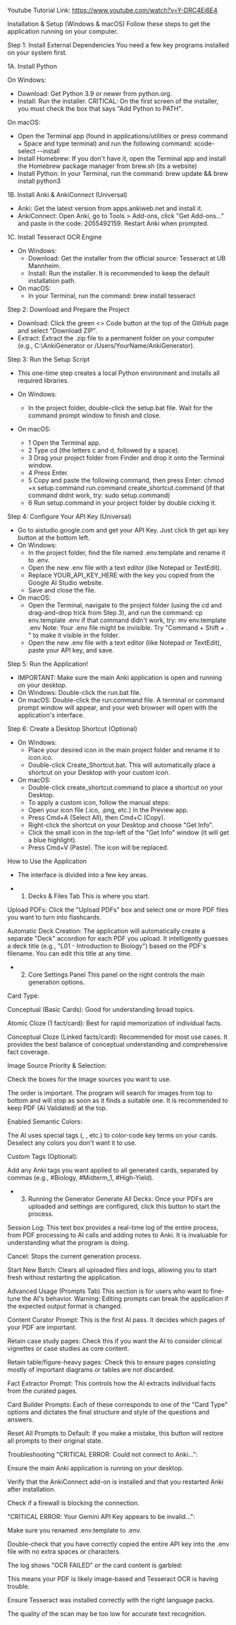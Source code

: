 Youtube Tutorial Link: 
https://www.youtube.com/watch?v=Y-DRC4Ei6E4

Installation & Setup (Windows & macOS)
Follow these steps to get the application running on your computer.

Step 1: Install External Dependencies
You need a few key programs installed on your system first.

1A. Install Python

On Windows:
- Download: Get Python 3.9 or newer from python.org. 
- Install: Run the installer. CRITICAL: On the first screen of the installer, you must check the box that says "Add Python to PATH".

On macOS:
- Open the Terminal app (found in applications/utilities or press command + Space and type terminal) and run the following command:  xcode-select --install
- Install Homebrew: If you don't have it, open the Terminal app and install the Homebrew package manager from brew.sh (its a website)
- Install Python: In your Terminal, run the command:   brew update && brew install python3

1B. Install Anki & AnkiConnect (Universal)
- Anki: Get the latest version from apps.ankiweb.net and install it.
- AnkiConnect: Open Anki, go to Tools > Add-ons, click "Get Add-ons..." and paste in the code: 2055492159. Restart Anki when prompted.

1C. Install Tesseract OCR Engine
- On Windows:
  - Download: Get the installer from the official source: Tesseract at UB Mannheim.
  - Install: Run the installer. It is recommended to keep the default installation path.
- On macOS:
  - In your Terminal, run the command:   brew install tesseract

Step 2: Download and Prepare the Project
- Download: Click the green <> Code button at the top of the GitHub page and select "Download ZIP".
- Extract: Extract the .zip file to a permanent folder on your computer (e.g., C:\AnkiGenerator or /Users/YourName/AnkiGenerator).

Step 3: Run the Setup Script
- This one-time step creates a local Python environment and installs all required libraries.
- On Windows:
  - In the project folder, double-click the setup.bat file. Wait for the command prompt window to finish and close.

- On macOS:
  - 1 Open the Terminal app.
  - 2 Type cd (the letters c and d, followed by a space).
  - 3 Drag your project folder from Finder and drop it onto the Terminal window.
  - 4 Press Enter.
  - 5 Copy and paste the following command, then press Enter:
  chmod +x setup.command run.command create_shortcut.command
(if that command didnt work, try: sudo setup.command)
  - 6 Run setup.command in your project folder by double cicking it.

Step 4: Configure Your API Key (Universal)
- Go to aistudio.google.com and get your API Key. Just click th get api key button at the bottom left.
- On Windows: 
  - In the project folder, find the file named .env.template and rename it to .env.
  - Open the new .env file with a text editor (like Notepad or TextEdit).
  - Replace YOUR_API_KEY_HERE with the key you copied from the Google AI Studio website.
  - Save and close the file.
- On macOS: 
  - Open the Terminal, navigate to the project folder (using the cd and drag-and-drop trick from Step 3), and run the command:   cp env.template .env
    if that command didn't work, try: mv env.template .env
    Note: Your .env file might be invisible. Try "Command + Shift + . " to make it visible in the folder.
  - Open the new .env file with a text editor (like Notepad or TextEdit), paste your API key, and save.

Step 5: Run the Application!
- IMPORTANT: Make sure the main Anki application is open and running on your desktop.
- On Windows: Double-click the run.bat file.
- On macOS: Double-click the run.command file.
A terminal or command prompt window will appear, and your web browser will open with the application's interface.

Step 6: Create a Desktop Shortcut (Optional)
- On Windows:
  - Place your desired icon in the main project folder and rename it to icon.ico.
  - Double-click Create_Shortcut.bat. This will automatically place a shortcut on your Desktop with your custom icon.
- On macOS:
  - Double-click create_shortcut.command to place a shortcut on your Desktop.
  - To apply a custom icon, follow the manual steps:
  - Open your icon file (.ico, .png, etc.) in the Preview app.
  - Press Cmd+A (Select All), then Cmd+C (Copy).
  - Right-click the shortcut on your Desktop and choose "Get Info".
  - Click the small icon in the top-left of the "Get Info" window (it will get a blue highlight).
  - Press Cmd+V (Paste). The icon will be replaced.





How to Use the Application
- The interface is divided into a few key areas.

-  1. Decks & Files Tab
This is where you start.

Upload PDFs: Click the "Upload PDFs" box and select one or more PDF files you want to turn into flashcards.

Automatic Deck Creation: The application will automatically create a separate "Deck" accordion for each PDF you upload. It intelligently guesses a deck title (e.g., "L01 - Introduction to Biology") based on the PDF's filename. You can edit this title at any time.

- 2. Core Settings Panel
This panel on the right controls the main generation options.

Card Type:

Conceptual (Basic Cards): Good for understanding broad topics.

Atomic Cloze (1 fact/card): Best for rapid memorization of individual facts.

Conceptual Cloze (Linked facts/card): Recommended for most use cases. It provides the best balance of conceptual understanding and comprehensive fact coverage.

Image Source Priority & Selection:

Check the boxes for the image sources you want to use.

The order is important. The program will search for images from top to bottom and will stop as soon as it finds a suitable one. It is recommended to keep PDF (AI Validated) at the top.

Enabled Semantic Colors:

The AI uses special tags (<pos>, <neg>, etc.) to color-code key terms on your cards. Deselect any colors you don't want it to use.



Custom Tags (Optional):

Add any Anki tags you want applied to all generated cards, separated by commas (e.g., #Biology, #Midterm_1, #High-Yield).



- 3. Running the Generator
Generate All Decks: Once your PDFs are uploaded and settings are configured, click this button to start the process.

Session Log: This text box provides a real-time log of the entire process, from PDF processing to AI calls and adding notes to Anki. It is invaluable for understanding what the program is doing.

Cancel: Stops the current generation process.

Start New Batch: Clears all uploaded files and logs, allowing you to start fresh without restarting the application.



Advanced Usage (Prompts Tab)
This section is for users who want to fine-tune the AI's behavior. Warning: Editing prompts can break the application if the expected output format is changed.

Content Curator Prompt: This is the first AI pass. It decides which pages of your PDF are important.

Retain case study pages: Check this if you want the AI to consider clinical vignettes or case studies as core content.

Retain table/figure-heavy pages: Check this to ensure pages consisting mostly of important diagrams or tables are not discarded.

Fact Extractor Prompt: This controls how the AI extracts individual facts from the curated pages.

Card Builder Prompts: Each of these corresponds to one of the "Card Type" options and dictates the final structure and style of the questions and answers.

Reset All Prompts to Default: If you make a mistake, this button will restore all prompts to their original state.




Troubleshooting
"CRITICAL ERROR: Could not connect to Anki...":

Ensure the main Anki application is running on your desktop.

Verify that the AnkiConnect add-on is installed and that you restarted Anki after installation.

Check if a firewall is blocking the connection.

"CRITICAL ERROR: Your Gemini API Key appears to be invalid...":

Make sure you renamed .env.template to .env.

Double-check that you have correctly copied the entire API key into the .env file with no extra spaces or characters.

The log shows "OCR FAILED" or the card content is garbled:

This means your PDF is likely image-based and Tesseract OCR is having trouble.

Ensure Tesseract was installed correctly with the right language packs.

The quality of the scan may be too low for accurate text recognition.
